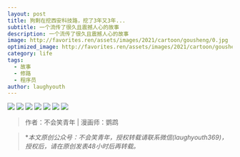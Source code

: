 ```yaml
---
layout: post
title: 狗剩在挖西安科技路，挖了3年又3年...
subtitle: 一个流传了很久且震撼人心的故事
description: 一个流传了很久且震撼人心的故事
image: http://favorites.ren/assets/images/2021/cartoon/gousheng/0.jpg
optimized_image: http://favorites.ren/assets/images/2021/cartoon/gousheng/0.jpg
category: life
tags:
  - 故事
  - 修路
  - 程序员
author: laughyouth
---
```



![](http://favorites.ren/assets/images/2021/cartoon/gousheng/640.jpg)
![](http://favorites.ren/assets/images/2021/cartoon/gousheng/640-1.jpg)
![](http://favorites.ren/assets/images/2021/cartoon/gousheng/640-2.jpg)
![](http://favorites.ren/assets/images/2021/cartoon/gousheng/640-3.jpg)
![](http://favorites.ren/assets/images/2021/cartoon/gousheng/640-4.jpg)
![](http://favorites.ren/assets/images/2021/cartoon/gousheng/640-5.jpg)
![](http://favorites.ren/assets/images/2021/cartoon/gousheng/640-6.jpg)


>作者：不会笑青年 | 漫画师：鹦鹉

>**本文原创公众号：不会笑青年，授权转载请联系微信(laughyouth369)，授权后，请在原创发表48小时后再转载。*